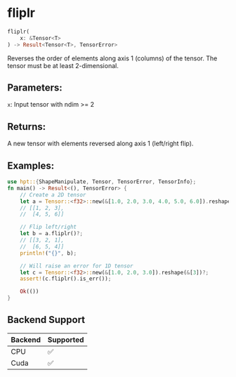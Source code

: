 # fliplr
```rust
fliplr(
    x: &Tensor<T>
) -> Result<Tensor<T>, TensorError>
```
Reverses the order of elements along axis 1 (columns) of the tensor. The tensor must be at least 2-dimensional.

## Parameters:
`x`: Input tensor with ndim >= 2

## Returns:
A new tensor with elements reversed along axis 1 (left/right flip).

## Examples:
```rust
use hpt::{ShapeManipulate, Tensor, TensorError, TensorInfo};
fn main() -> Result<(), TensorError> {
    // Create a 2D tensor
    let a = Tensor::<f32>::new(&[1.0, 2.0, 3.0, 4.0, 5.0, 6.0]).reshape(&[2, 3])?;
    // [[1, 2, 3],
    //  [4, 5, 6]]

    // Flip left/right
    let b = a.fliplr()?;
    // [[3, 2, 1],
    //  [6, 5, 4]]
    println!("{}", b);

    // Will raise an error for 1D tensor
    let c = Tensor::<f32>::new(&[1.0, 2.0, 3.0]).reshape(&[3])?;
    assert!(c.fliplr().is_err());

    Ok(())
}
```
## Backend Support
| Backend | Supported |
|---------|-----------|
| CPU     | ✅         |
| Cuda    | ✅        |